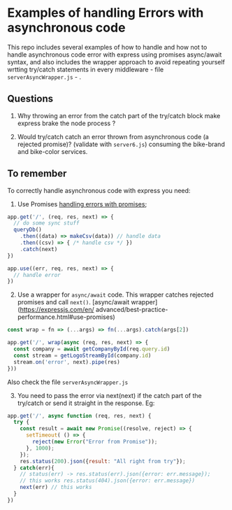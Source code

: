 # Examples of handling Errors with asynchronous code

This repo includes several examples of how to handle and how not to handle asynchronous code error with express using promises async/await syntax, and also includes the wrapper approach to avoid repeating yourself wrtting try/catch statements in every middleware - file `serverAsyncWrapper.js` - .


## Questions

1. Why throwing an error from the catch part of the try/catch block make express brake the node process ?

2. Would try/catch catch an error thrown from asynchronous code (a rejected promise)? (validate with `server6.js`) consuming the bike-brand and bike-color services.

## To remember

To correctly handle asynchronous code with express you need:

1. Use Promises [handling errors with promises](https://expressjs.com/en/advanced/best-practice-performance.html#use-promises);

```js
app.get('/', (req, res, next) => {
  // do some sync stuff
  queryDb()
    .then((data) => makeCsv(data)) // handle data
    .then((csv) => { /* handle csv */ })
    .catch(next)
})

app.use((err, req, res, next) => {
  // handle error
})
```

2. Use a wrapper for `async/await` code. This wrapper catches rejected promises and call `next()`. [async/await wrapper](https://expressjs.com/en/            advanced/best-practice-performance.html#use-promises)

```js
const wrap = fn => (...args) => fn(...args).catch(args[2])

app.get('/', wrap(async (req, res, next) => {
  const company = await getCompanyById(req.query.id)
  const stream = getLogoStreamById(company.id)
  stream.on('error', next).pipe(res)
}))
```
Also check the file `serverAsyncWrapper.js`

3. You need to pass the error via next(next) if the catch part of the try/catch or send it straight in the response. Eg:

```js
app.get('/', async function (req, res, next) {
  try {
    const result = await new Promise((resolve, reject) => {
      setTimeout( () => {
        reject(new Error("Error from Promise"));
      }, 1000);
    });
    res.status(200).json({result: "All right from try"});
  } catch(err){
    // status(err) -> res.status(err).json({error: err.message});
    // this works res.status(404).json({error: err.message})
    next(err) // this works
  }
})
```
